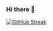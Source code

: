 ### Hi there 👋

[![GitHub Streak](http://github-readme-streak-stats.herokuapp.com?user=AlexPshkov&theme=Javascript-dark&hide_border=true&date_format=%5BY.%5Dn.j)](https://git.io/streak-stats)
